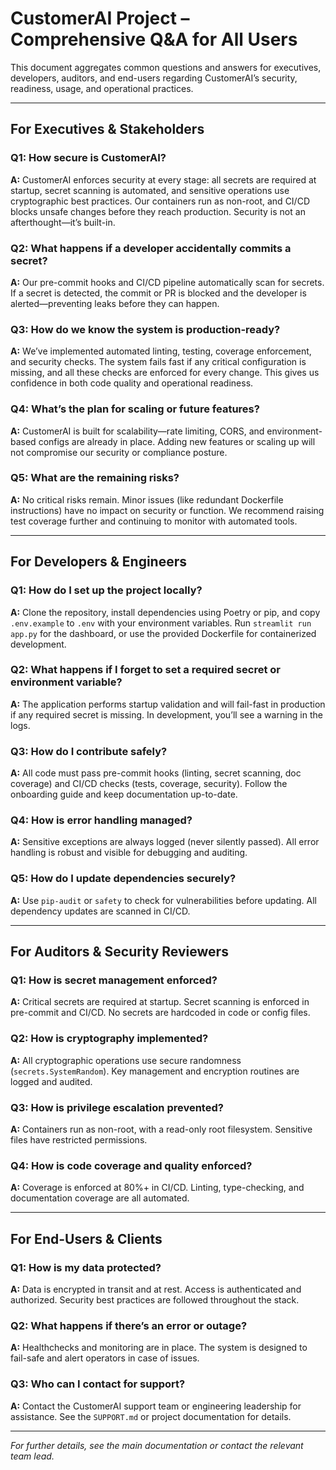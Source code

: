 # CustomerAI Project – Comprehensive Q&A for All Users

This document aggregates common questions and answers for executives, developers, auditors, and end-users regarding CustomerAI’s security, readiness, usage, and operational practices.

---

## For Executives & Stakeholders

### Q1: How secure is CustomerAI?
**A:**
CustomerAI enforces security at every stage: all secrets are required at startup, secret scanning is automated, and sensitive operations use cryptographic best practices. Our containers run as non-root, and CI/CD blocks unsafe changes before they reach production. Security is not an afterthought—it’s built-in.

### Q2: What happens if a developer accidentally commits a secret?
**A:**
Our pre-commit hooks and CI/CD pipeline automatically scan for secrets. If a secret is detected, the commit or PR is blocked and the developer is alerted—preventing leaks before they can happen.

### Q3: How do we know the system is production-ready?
**A:**
We’ve implemented automated linting, testing, coverage enforcement, and security checks. The system fails fast if any critical configuration is missing, and all these checks are enforced for every change. This gives us confidence in both code quality and operational readiness.

### Q4: What’s the plan for scaling or future features?
**A:**
CustomerAI is built for scalability—rate limiting, CORS, and environment-based configs are already in place. Adding new features or scaling up will not compromise our security or compliance posture.

### Q5: What are the remaining risks?
**A:**
No critical risks remain. Minor issues (like redundant Dockerfile instructions) have no impact on security or function. We recommend raising test coverage further and continuing to monitor with automated tools.

---

## For Developers & Engineers

### Q1: How do I set up the project locally?
**A:**
Clone the repository, install dependencies using Poetry or pip, and copy `.env.example` to `.env` with your environment variables. Run `streamlit run app.py` for the dashboard, or use the provided Dockerfile for containerized development.

### Q2: What happens if I forget to set a required secret or environment variable?
**A:**
The application performs startup validation and will fail-fast in production if any required secret is missing. In development, you’ll see a warning in the logs.

### Q3: How do I contribute safely?
**A:**
All code must pass pre-commit hooks (linting, secret scanning, doc coverage) and CI/CD checks (tests, coverage, security). Follow the onboarding guide and keep documentation up-to-date.

### Q4: How is error handling managed?
**A:**
Sensitive exceptions are always logged (never silently passed). All error handling is robust and visible for debugging and auditing.

### Q5: How do I update dependencies securely?
**A:**
Use `pip-audit` or `safety` to check for vulnerabilities before updating. All dependency updates are scanned in CI/CD.

---

## For Auditors & Security Reviewers

### Q1: How is secret management enforced?
**A:**
Critical secrets are required at startup. Secret scanning is enforced in pre-commit and CI/CD. No secrets are hardcoded in code or config files.

### Q2: How is cryptography implemented?
**A:**
All cryptographic operations use secure randomness (`secrets.SystemRandom`). Key management and encryption routines are logged and audited.

### Q3: How is privilege escalation prevented?
**A:**
Containers run as non-root, with a read-only root filesystem. Sensitive files have restricted permissions.

### Q4: How is code coverage and quality enforced?
**A:**
Coverage is enforced at 80%+ in CI/CD. Linting, type-checking, and documentation coverage are all automated.

---

## For End-Users & Clients

### Q1: How is my data protected?
**A:**
Data is encrypted in transit and at rest. Access is authenticated and authorized. Security best practices are followed throughout the stack.

### Q2: What happens if there’s an error or outage?
**A:**
Healthchecks and monitoring are in place. The system is designed to fail-safe and alert operators in case of issues.

### Q3: Who can I contact for support?
**A:**
Contact the CustomerAI support team or engineering leadership for assistance. See the `SUPPORT.md` or project documentation for details.

---

*For further details, see the main documentation or contact the relevant team lead.*
